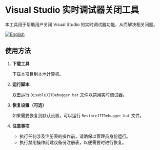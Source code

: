 # Visual Studio 实时调试器关闭工具

本工具用于帮助用户关闭 Visual Studio 的实时调试器功能，从而解决相关问题。

[![English](https://img.shields.io/badge/language-English-blue.svg)](readme_EN.md)

## 使用方法

1. **下载工具**
   
   下载本项目到本地计算机。

2. **运行脚本**

   双击运行 `DisableJITDebugger.bat` 文件以禁用实时调试器。

3. **恢复设置（可选）**

   如果需要恢复到默认设置，可以运行 `RestoreJITDebugger.bat` 文件。

4. **注意事项**

   - 执行任何涉及注册表的操作前，请确保以管理员身份运行。
   - 执行禁用操作前建议备份注册表，以便需要时进行恢复。
